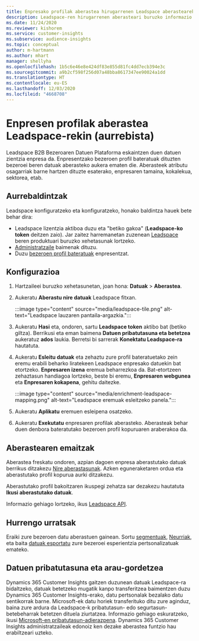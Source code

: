 ```yaml
---
title: Enpresako profilak aberastea hirugarrenen Leadspace aberastearekin
description: Leadspace-ren hirugarrenen aberasteari buruzko informazio orokorra.
ms.date: 11/24/2020
ms.reviewer: kishorem
ms.service: customer-insights
ms.subservice: audience-insights
ms.topic: conceptual
author: m-hartmann
ms.author: mhart
manager: shellyha
ms.openlocfilehash: 1b5c6e46e8e424df83e855d81fc4dd7ecb394e3c
ms.sourcegitcommit: a9b2cf598f256d07a48bba8617347ee90024a1dd
ms.translationtype: HT
ms.contentlocale: eu-ES
ms.lasthandoff: 12/03/2020
ms.locfileid: "4668708"
---
```

# <a name="enrichment-of-company-profiles-with-leadspace-preview"></a>Enpresen profilak aberastea Leadspace-rekin (aurrebista)

Leadspace B2B Bezeroaren Datuen Plataforma eskaintzen duen datuen zientzia enpresa da. Enpresentzako bezeroen profil bateratuak dituzten bezeroei beren datuak aberasteko aukera ematen die. Aberasteek atributu osagarriak barne hartzen dituzte esaterako, enpresaren tamaina, kokalekua, sektorea, etab.

## <a name="prerequisites"></a>Aurrebaldintzak

Leadspace konfiguratzeko eta konfiguratzeko, honako baldintza hauek bete behar dira:

- Leadspace lizentzia aktiboa duzu eta "betiko gakoa" (**Leadspace-ko token** deitzen zaio). Jar zaitez harremanetan zuzenean [Leadspace](https://www.leadspace.com/products/leadspace-on-demand/) beren produktuari buruzko xehetasunak lortzeko.
- [Administratzaile](permissions.md#administrator) baimenak dituzu.
- Duzu [bezeroen profil bateratuak](customer-profiles.md) enpresentzat.

## <a name="configuration"></a>Konfigurazioa

1. Hartzaileei buruzko xehetasunetan, joan hona: **Datuak** > **Aberastea**.

1. Aukeratu **Aberastu nire datuak** Leadspace fitxan.

   :::image type="content" source="media/leadspace-tile.png" alt-text="Leadspace lauzaren pantaila-argazkia.":::

1. Aukeratu **Hasi** eta, ondoren, sartu **Leadspace token** aktibo bat (betiko giltza). Berrikusi eta eman baimena **Datuen pribatutasuna eta betetzea** aukeratuz **ados** laukia. Berretsi bi sarrerak **Konektatu Leadspace-ra** hautatuta.

1. Aukeratu **Esleitu datuak** eta zehaztu zure profil bateratuetako zein eremu erabili beharko liratekeen Leadspace enpresako datuekin bat etortzeko. **Enpresaren izena** eremua beharrezkoa da. Bat-etortzeen zehaztasun handiagoa lortzeko, beste bi eremu, **Enpresaren webgunea** eta **Enpresaren kokapena**, gehitu daitezke.

   :::image type="content" source="media/enrichment-leadspace-mapping.png" alt-text="Leadspace eremuak esleitzeko panela.":::
   
1. Aukeratu **Aplikatu** eremuen esleipena osatzeko.

1. Aukeratu **Exekutatu** enpresaren profilak aberasteko. Aberasteak behar duen denbora bateratutako bezeroen profil kopuruaren araberakoa da.

## <a name="enrichment-results"></a>Aberastearen emaitzak

Aberastea freskatu ondoren, azpian dagoen enpresa aberastutako datuak berrikus ditzakezu [Nire aberastasunak](enrichment-hub.md). Azken eguneraketaren ordua eta aberastutako profil kopurua aurki ditzakezu.

Aberastutako profil bakoitzaren ikuspegi zehatza sar dezakezu hautatuta **Ikusi aberastutako datuak**.

Informazio gehiago lortzeko, ikus [Leadspace API](https://support.leadspace.com/hc/en-us/sections/201997649-API).

## <a name="next-steps"></a>Hurrengo urratsak

Eraiki zure bezeroen datu aberastuen gainean. Sortu [segmentuak](segments.md), [Neurriak](measures.md), eta baita [datuak esportatu](export-destinations.md) zure bezeroei esperientzia pertsonalizatuak emateko.

## <a name="data-privacy-and-compliance"></a>Datuen pribatutasuna eta arau-gordetzea

Dynamics 365 Customer Insights gaitzen duzunean datuak Leadspace-ra bidaltzeko, datuak betetzeko mugatik kanpo transferitzea baimentzen duzu Dynamics 365 Customer Insights-erako, datu pertsonalak bezalako datu sentikorrak barne. Microsoft-ek datu horiek transferituko ditu zure aginduz, baina zure ardura da Leadspace-k pribatutasun- edo segurtasun-betebeharrak betetzen dituela ziurtatzea. Informazio gehiago eskuratzeko, ikusi [Microsoft-en pribatutasun-adierazpena](https://go.microsoft.com/fwlink/?linkid=396732).
Dynamics 365 Customer Insights administratzaileak edonoiz ken dezake aberastea funtzio hau erabiltzeari uzteko.